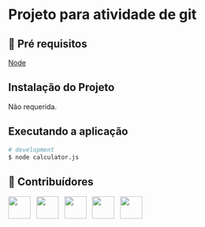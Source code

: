 # Projeto para atividade de git
 
## 🔐 Pré requisitos

<a href="https://nodejs.dev/">Node</a> &nbsp;

## Instalação do Projeto

Não requerida.

## Executando a aplicação

```bash
# development
$ node calculator.js
```

## 🤝 Contribuídores

<a href="https://github.com/PedroHSiqueira"><img src="https://github.com/PedroHSiqueira.png" width="45" height="45"></a> &nbsp;
<a href="https://github.com/uPedroLima11"><img src="https://github.com/uPedroLima11.png" width="45" height="45"></a> &nbsp;
<a href="https://github.com/marcelolemes1340"><img src="https://github.com/marcelolemes1340.png" width="45" height="45"></a> &nbsp;
<a href="https://github.com/HiveZ4"><img src="https://github.com/HiveZ4.png" width="45" height="45"></a> &nbsp;
<a href="https://github.com/Eduardo-Amarante"><img src="https://github.com/Eduardo-Amarante.png" width="45" height="45"></a> &nbsp;